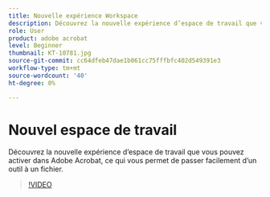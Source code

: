 ```yaml
---
title: Nouvelle expérience Workspace
description: Découvrez la nouvelle expérience d’espace de travail que vous pouvez activer dans Acrobat
role: User
product: adobe acrobat
level: Beginner
thumbnail: KT-10781.jpg
source-git-commit: cc64dfeb47dae1b061cc75fffbfc402d549391e3
workflow-type: tm+mt
source-wordcount: '40'
ht-degree: 0%

---
```


# Nouvel espace de travail

Découvrez la nouvelle expérience d’espace de travail que vous pouvez activer dans Adobe Acrobat, ce qui vous permet de passer facilement d’un outil à un fichier.

>[!VIDEO](https://video.tv.adobe.com/v/345949?hidetitle=true)
